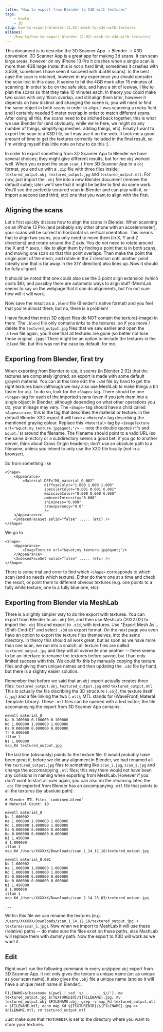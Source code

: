 ```yaml
---
title: "How to export from Blender to X3D with textures"
tags:
    - howto
    - 3D
slug: how-to-export-blender-(2.92)-mesh-to-x3d-with-textures
aliases:
  - /how-to/how-to-export-blender-(2.92)-mesh-to-x3d-with-textures/
---
```

This document is to describe the 3D Scanner App -> Blender -> X3D conversion. 3D Scanner App is a great app for making 3d scans. It can scan large areas, however on my iPhone 13 Pro it crashes when a single scan is more than 4GB large (note: this is not a hard limit; sometimes it crashes with 3.5GB, sometimes I have seen it succeed with 4.5GB scans). In the best case the scan is retained, however in my experience you should consider the scan lost in this case. It seems to hit the 4GB mark after 15 minutes of scanning. In order to be on the safe side, and have a bit of leeway, I like to plan the scans so that they take 10 minutes each. In theory you could make two scans with only 10cm overlap, and still align them later, however it depends on how distinct and changing the scene is; you will need to find the same object in both scans in order to align. I was scanning a rocky field, and I certainly needed 5 meter overlap in order to match different scans. After doing all this, the scans need to be stiched back together, this is what we use Blender for (and obviously, while we're here, we might do any number of things; simplifying meshes, adding things, etc). Finally I want to export the scan to a X3D file, so I may use it on the web.
It took me a good amount of time to get the textures correctly included in the final result, so I'm writing myself this little note on how to do this :).

In order to export something from 3D Scanner App to Blender we have several choices; they might give different results, but for me `obj` worked well.
When you export the scan `scan_1` from 3D Scanner App to a `obj` format, you end up with a `.zip` file with three files inside: `textured_output.obj`, `textured_output.jpg` and `textured_output.mtl`.
For now, just import the `.obj` file into a new Blender document (remove the default cube); later we'll see that it might be better to first do some work.
You'll see the prefectly textured scan in Blender and can play with it, or import a second (and third, etc) one that you want to align with the first.

## Aligning the scans

Let's first quickly discuss how to align the scans in Blender.
When scanning on an iPhone 13 Pro (and probably any other phone with an accelerometer), your scans will be correct in horizontal vs vertical orientation.
This means that to align two scans, you only need to move them (in X, Y and Z directions) and rotate around the Z axis.
You do *not* need to rotate around the X and Y axes.
I like to align them by finding a point that is in both scans, and moving one scan so that this point overlaps.
Then make the point the origin point of the mesh, and rotate in the Z direction until another point (ideally one that is far away in the X/Y direction) also lines up.
Now it should be fully aligned.

It should be noted that one could also use the 3 point align extension (which costs $6); and possibly there are automatic ways to align stuff (MeshLab seems to say on the webpage that it can do alignments, but I'm not sure how will it will work.

Now save the result as a `.blend` file (Blender's native format) and you feel that you're almost there, but no, there is a problem!

I have found that most 3D object files do NOT contain the texture(-image) in them. The `.blend` file only contains *links* to the textures, so if you move / delete the `textured_output.jpg` files that we saw earlier and open the `.blend` file again, you'll see that all textures are gone (so better not lose those original `.jpg`s!
There might be an option to include the textures in the `.blend` file, but this was not the case by default, for me.

## Exporting from Blender, first try
When exporting from Blender to `X3D`, it seems (in Blender 2.92) that the textures are completely ignored; an export is made with some default grayish material.
You can at this time edit the `.x3d` file by hand to get the right textures back (although we may also use MeshLab to make things a bit faster for us).
To do so, look for the `<Shape>` tag.
There should be one `<Shape>` tag for each of the imported scans (even if you *join* them into a single object in Blender; although depending on what other operations you do, your mileage may vary.
The `<Shape>` tag should have a child called `<Appearance>`; this is the tag that describes the material or texture.
In the default Blender X3D export it will have a `<Materal>` tag describing the mentioned graying colour.
Replace this `<Material>` tag by `<ImageTexture url="&quot;my_texture.jpg&quot;"/>` -- note the double quotes (`"`'s and `&quot;`'s) around the filename.
The filename should point to a valid URL (so the same directory or a subdirectory seems a good bet; if you go to another server, think about Cross Origin headers); don't use an absolute path to a filename, unless you intend to only use the X3D file locally (not in a browser).

So from something like
```
<Shape>
    <Appearance>
        <Material DEF="MA_material_0_002"
                  diffuseColor="1.000 1.000 1.000"
                  specularColor="0.001 0.001 0.001"
                  emissiveColor="0.000 0.000 0.000"
                  ambientIntensity="0.000"
                  shininess="0.000"
                  transparency="0.0"
                  />
    </Appearance>
    <IndexedFaceSet solid="false" ..... (etc) />
</Shape>
```
We go to
```
<Shape>
    <Appearance>
        <ImageTexture url="&quot;my_texture.jpg&quot;"/>
    </Appearance>
    <IndexedFaceSet solid="false" ..... (etc) />
</Shape>
```

There is some trial and error to find which `<Shape>` corresponds to which scan (and so needs which texture).
Either do them one at a time and check the result, or point them to different obvious textures (e.g. one points to a fully white texture, one to a fully blue one, etc).

## Exporting from Blender via MeshLab
There is a slightly simpler way to do the export with textures.
You can export from Blender to an `.obj` file, and then use MeshLab (2022.02) to import the `.obj` file and export to `.x3d`, with textures.
Use "Export Mesh As... (Shift-Cmd-E)" and select `.x3d` as export format.
On the next page you even have an option to export the texture files themselves, into the same directory.
In theroy this should all work great, but as soon as we have more than one scan, we run into a snatch: all texture files are called `textured_output.jpg` and they will all overwrite one another -- there seems to be an interface to rename the textures before saving, but I had only limited success with this.
We could fix this by manually copying the texture files and giving them unique names and then updating the `.x3d` file by hand, but there is a slightly easier solution.

Remember that before we said that an `obj` export actually creates three files: `textured_output.obj`, `textured_output.jpg` and `textured_output.mtl`.
This is actually the file discribing the 3D structure (`.obj`), the texture itself (`.jpg`) and a file linking the two (`.mtl`); MTL stands for (WaveFront) Materal Template Library.
These `.mtl` files can be opened with a text editor; the file accomanpying the export from 3D Scanner App contains:

```
newmtl material_0
Ka 0.100000 0.100000 0.100000
Kd 1.000000 1.000000 1.000000
Ks 0.000000 0.000000 0.000000
Tr 0.000000
illum 1
Ns 1.000000
map_Kd textured_output.jpg
```

The last line (obviously) points to the texture file.
It would probably have been great if, before we did any alignment in Blender, we had renamed all the `textured_output.jpg` files to something like `scan_1.jpg`, `scan_2.jpg` and change the accomanpying `.mtl` files; this way there would not have been any collisions in naming when exporting from MeshLab.
However if you don't want to start all over again, you can also do the renaming later; the `.obj` file exported from Blender has an accompanying `.mtl` file that points to all the textures (by absolute path):

```
# Blender MTL File: 'combined.blend'
# Material Count: 10

newmtl material_0
Ns 1.000002
Ka 1.000000 1.000000 1.000000
Kd 1.000000 1.000000 1.000000
Ks 0.000000 0.000000 0.000000
Ke 0.000000 0.000000 0.000000
Ni 1.450000
d 1.000000
illum 1
map_Kd /Users/XXXXXX/Downloads/scan_1_14_12_18/textured_output.jpg

newmtl material_0.001
Ns 1.000002
Ka 1.000000 1.000000 1.000000
Kd 1.000000 1.000000 1.000000
Ks 0.000000 0.000000 0.000000
Ke 0.000000 0.000000 0.000000
Ni 1.450000
d 1.000000
illum 1
map_Kd /Users/XXXXXX/Downloads/scan_2_14_23_03/textured_output.jpg

...
```

Within this file we can rename the textures (e.g. `/Users/XXXXXX/Downloads/scan_1_14_12_18/textured_output.jpg` -> `textures/scan_1.jpg`).
Now when we import to MeshLab it will use these (relative) paths -- do make sure the files exist on these paths, else MeshLab will replace them with dummy path.
Now the export to X3D will work as we want it.


## Edit
Right now I run the following command in every unzipped `obj` export from 3D Scanner App.
It not only gives the texture a unique name (or: as unique as your scan name), it also gives the `.obj` file a unique name (and so it will have a unique mesh name in Blender).
```
FILENAME=$(basename $(pwd) | sed 's/_.._.._..$//'); mv textured_output.jpg ${TEXTUREDIR}/${FILENAME}.jpg; mv textured_output.obj $FILENAME.obj; grep -v map_Kd textured_output.mtl > $FILENAME.mtl; echo map_Kd ${TEXTUREDIR}/${FILENAME}.jpg >> $FILENAME.mtl; rm textured_output.mtl
```


Just make sure that `TEXTUREDIR` is set to the directory where you want to store your textures.
